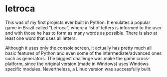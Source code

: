 # letroca

This was of my first projects ever built in Python. It emulates a popular game in Brazil called "Letroca", where a list of letters is informed to the user and with those he has to form as many words as possible. There is also at least one word that uses all letters.

Although it uses only the console screen, it actually has pretty much all basic features of Python and even some of the intermediate/advanced ones such as generators. The biggest challenge was make the game cross-platform, since the original version (made in Windows) uses Windows specific modules. Nevertheless, a Linux version was successfully built.
